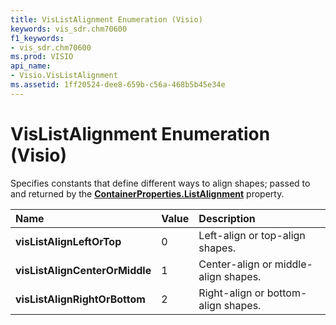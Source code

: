 ```yaml
---
title: VisListAlignment Enumeration (Visio)
keywords: vis_sdr.chm70600
f1_keywords:
- vis_sdr.chm70600
ms.prod: VISIO
api_name:
- Visio.VisListAlignment
ms.assetid: 1ff20524-dee8-659b-c56a-468b5b45e34e
---
```



# VisListAlignment Enumeration (Visio)

Specifies constants that define different ways to align shapes; passed to and returned by the  **[ContainerProperties.ListAlignment](containerproperties-listalignment-property-visio.md)** property.



|**Name**|**Value**|**Description**|
|:-----|:-----|:-----|
| **visListAlignLeftOrTop**|0|Left-align or top-align shapes.|
| **visListAlignCenterOrMiddle**|1|Center-align or middle-align shapes.|
| **visListAlignRightOrBottom**|2|Right-align or bottom-align shapes.|

